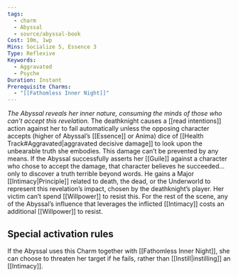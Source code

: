 ```yaml
---
tags:
  - charm
  - Abyssal
  - source/abyssal-book
Cost: 10m, 1wp 
Mins: Socialize 5, Essence 3
Type: Reflexive
Keywords:
  - Aggravated
  - Psyche
Duration: Instant
Prerequisite Charms:
  - "[[Fathomless Inner Night]]"
---
```

*The Abyssal reveals her inner nature, consuming the minds of those who can’t accept this revelation.*
The deathknight causes a [[read intentions]] action against her to fail automatically unless the opposing character accepts (higher of Abyssal’s [[Essence]] or Anima) dice of [[Health Track#Aggravated|aggravated decisive damage]] to look upon the unbearable truth she embodies. This damage can’t be prevented by any means.
If the Abyssal successfully asserts her [[Guile]] against a character who chose to accept the damage, that character believes he succeeded…only to discover a truth terrible beyond words. He gains a Major [[Intimacy|Principle]] related to death, the dead, or the Underworld to represent this revelation’s impact, chosen by the deathknight’s player. Her victim can’t spend [[Willpower]] to resist this.
For the rest of the scene, any of the Abyssal’s influence that leverages the inflicted [[Intimacy]] costs an additional [[Willpower]] to resist.
## Special activation rules
If the Abyssal uses this Charm together with [[Fathomless Inner Night]], she can choose to threaten her target if he fails, rather than [[Instill|instilling]] an [[Intimacy]].